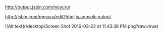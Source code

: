http://output.jsbin.com/moyuru/

http://jsbin.com/moyuru/edit?html,js,console,output

![Alt text](/desktop/Screen Shot 2016-03-22 at 11.43.38 PM.png?raw=true)
